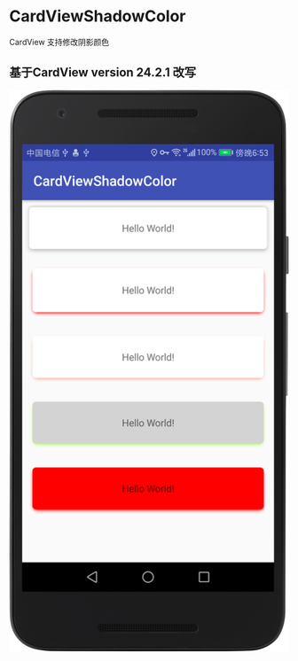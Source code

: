 # CardViewShadowColor
CardView 支持修改阴影颜色

## 基于CardView version 24.2.1 改写

![color shadow](./shadow.png)
